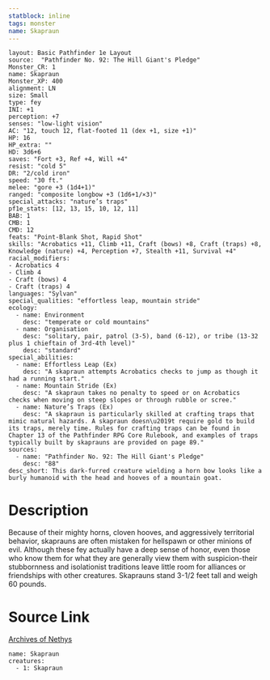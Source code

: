 ```yaml
---
statblock: inline
tags: monster
name: Skapraun
---
```

```statblock
layout: Basic Pathfinder 1e Layout
source:  "Pathfinder No. 92: The Hill Giant's Pledge"
Monster_CR: 1
name: Skapraun
Monster_XP: 400
alignment: LN
size: Small
type: fey
INI: +1
perception: +7
senses: "low-light vision"
AC: "12, touch 12, flat-footed 11 (dex +1, size +1)"
HP: 16
HP_extra: ""
HD: 3d6+6
saves: "Fort +3, Ref +4, Will +4"
resist: "cold 5"
DR: "2/cold iron"
speed: "30 ft."
melee: "gore +3 (1d4+1)"
ranged: "composite longbow +3 (1d6+1/×3)"
special_attacks: "nature’s traps"
pf1e_stats: [12, 13, 15, 10, 12, 11]
BAB: 1
CMB: 1
CMD: 12
feats: "Point-Blank Shot, Rapid Shot"
skills: "Acrobatics +11, Climb +11, Craft (bows) +8, Craft (traps) +8, Knowledge (nature) +4, Perception +7, Stealth +11, Survival +4"
racial_modifiers:
- Acrobatics 4
- Climb 4
- Craft (bows) 4
- Craft (traps) 4
languages: "Sylvan"
special_qualities: "effortless leap, mountain stride"
ecology:
  - name: Environment
    desc: "temperate or cold mountains"
  - name: Organisation
    desc: "solitary, pair, patrol (3-5), band (6-12), or tribe (13-32 plus 1 chieftain of 3rd-4th level)"
    desc: "standard"
special_abilities:
  - name: Effortless Leap (Ex)
    desc: "A skapraun attempts Acrobatics checks to jump as though it had a running start."
  - name: Mountain Stride (Ex)
    desc: "A skapraun takes no penalty to speed or on Acrobatics checks when moving on steep slopes or through rubble or scree."
  - name: Nature’s Traps (Ex)
    desc: "A skapraun is particularly skilled at crafting traps that mimic natural hazards. A skapraun doesn\u2019t require gold to build its traps, merely time. Rules for crafting traps can be found in Chapter 13 of the Pathfinder RPG Core Rulebook, and examples of traps typically built by skaprauns are provided on page 89."
sources:
  - name: "Pathfinder No. 92: The Hill Giant's Pledge"
    desc: "88"
desc_short: This dark-furred creature wielding a horn bow looks like a burly humanoid with the head and hooves of a mountain goat.
```
# Description
Because of their mighty horns, cloven hooves, and aggressively territorial behavior, skaprauns are often mistaken for hellspawn or other minions of evil. Although these fey actually have a deep sense of honor, even those who know them for what they are generally view them with suspicion-their stubbornness and isolationist traditions leave little room for alliances or friendships with other creatures. Skaprauns stand 3-1/2 feet tall and weigh 60 pounds.
# Source Link
[Archives of Nethys](https://aonprd.com/MonsterDisplay.aspx?ItemName=Skapraun)
```encounter-table
name: Skapraun
creatures:
  - 1: Skapraun
```
